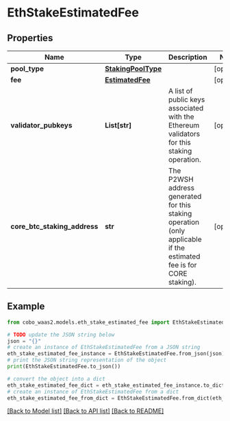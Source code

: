 # EthStakeEstimatedFee


## Properties

Name | Type | Description | Notes
------------ | ------------- | ------------- | -------------
**pool_type** | [**StakingPoolType**](StakingPoolType.md) |  | [optional] 
**fee** | [**EstimatedFee**](EstimatedFee.md) |  | [optional] 
**validator_pubkeys** | **List[str]** | A list of public keys associated with the Ethereum validators for this staking operation. | [optional] 
**core_btc_staking_address** | **str** | The P2WSH address generated for this staking operation (only applicable if the estimated fee is for CORE staking). | [optional] 

## Example

```python
from cobo_waas2.models.eth_stake_estimated_fee import EthStakeEstimatedFee

# TODO update the JSON string below
json = "{}"
# create an instance of EthStakeEstimatedFee from a JSON string
eth_stake_estimated_fee_instance = EthStakeEstimatedFee.from_json(json)
# print the JSON string representation of the object
print(EthStakeEstimatedFee.to_json())

# convert the object into a dict
eth_stake_estimated_fee_dict = eth_stake_estimated_fee_instance.to_dict()
# create an instance of EthStakeEstimatedFee from a dict
eth_stake_estimated_fee_from_dict = EthStakeEstimatedFee.from_dict(eth_stake_estimated_fee_dict)
```
[[Back to Model list]](../README.md#documentation-for-models) [[Back to API list]](../README.md#documentation-for-api-endpoints) [[Back to README]](../README.md)


